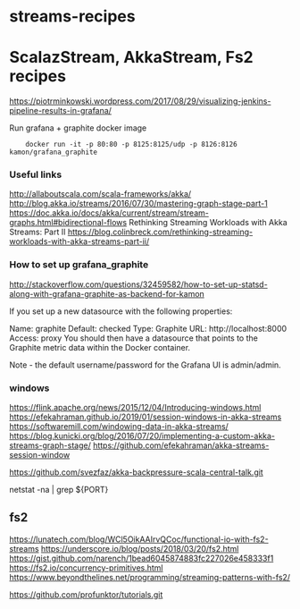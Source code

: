 # streams-recipes
ScalazStream, AkkaStream, Fs2 recipes
==================================

https://piotrminkowski.wordpress.com/2017/08/29/visualizing-jenkins-pipeline-results-in-grafana/

 
Run grafana + graphite docker image   

``` 
    docker run -it -p 80:80 -p 8125:8125/udp -p 8126:8126 kamon/grafana_graphite
```

### Useful links ###

http://allaboutscala.com/scala-frameworks/akka/
http://blog.akka.io/streams/2016/07/30/mastering-graph-stage-part-1
https://doc.akka.io/docs/akka/current/stream/stream-graphs.html#bidirectional-flows
Rethinking Streaming Workloads with Akka Streams: Part II https://blog.colinbreck.com/rethinking-streaming-workloads-with-akka-streams-part-ii/

### How to set up grafana_graphite ### 

http://stackoverflow.com/questions/32459582/how-to-set-up-statsd-along-with-grafana-graphite-as-backend-for-kamon


If you set up a new datasource with the following properties:

Name: graphite
Default: checked
Type: Graphite
URL: http://localhost:8000
Access: proxy
You should then have a datasource that points to the Graphite metric data within the Docker container.

Note - the default username/password for the Grafana UI is admin/admin.



### windows ###

https://flink.apache.org/news/2015/12/04/Introducing-windows.html
https://efekahraman.github.io/2019/01/session-windows-in-akka-streams
https://softwaremill.com/windowing-data-in-akka-streams/
https://blog.kunicki.org/blog/2016/07/20/implementing-a-custom-akka-streams-graph-stage/
https://github.com/efekahraman/akka-streams-session-window


https://github.com/svezfaz/akka-backpressure-scala-central-talk.git

netstat -na | grep ${PORT}

## fs2 ##
https://lunatech.com/blog/WCl5OikAAIrvQCoc/functional-io-with-fs2-streams
https://underscore.io/blog/posts/2018/03/20/fs2.html
https://gist.github.com/narench/1bead6045874883fc227026e458333f1
https://fs2.io/concurrency-primitives.html
https://www.beyondthelines.net/programming/streaming-patterns-with-fs2/

https://github.com/profunktor/tutorials.git